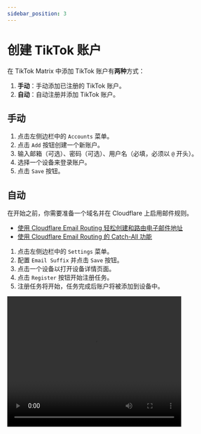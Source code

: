 ```yaml
---
sidebar_position: 3
---
```


# 创建 TikTok 账户

在 TikTok Matrix 中添加 TikTok 账户有**两种**方式：

1. **手动**：手动添加已注册的 TikTok 账户。
2. **自动**：自动注册并添加 TikTok 账户。

## 手动

1. 点击左侧边栏中的 `Accounts` 菜单。
2. 点击 `Add` 按钮创建一个新账户。
3. 输入邮箱（可选）、密码（可选）、用户名（必填，必须以 `@` 开头）。
4. 选择一个设备来登录账户。
5. 点击 `Save` 按钮。

## 自动

在开始之前，你需要准备一个域名并在 Cloudflare 上启用邮件规则。

- [使用 Cloudflare Email Routing 轻松创建和路由电子邮件地址](https://blog.cloudflare.com/introducing-email-routing/)
- [使用 Cloudflare Email Routing 的 Catch-All 功能](https://developers.cloudflare.com/email-routing/setup/email-routing-addresses/#catch-all-address)

1. 点击左侧边栏中的 `Settings` 菜单。
2. 配置 `Email Suffix` 并点击 `Save` 按钮。
3. 点击一个设备以打开设备详情页面。
4. 点击 `Register` 按钮开始注册任务。
5. 注册任务将开始，任务完成后账户将被添加到设备中。

<video src="https://r2.tikmatrix.com/register-0506.mp4" controls width="400" height="300"></video>
